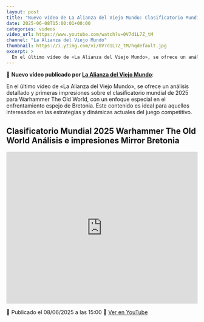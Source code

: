 ```yaml
---
layout: post
title: "Nuevo vídeo de La Alianza del Viejo Mundo: Clasificatorio Mundial 2025 Warhammer The Old World Análisis e impresiones Mirror Bretonia"
date: 2025-06-08T15:00:01+00:00
categories: videos
video_url: https://www.youtube.com/watch?v=0V7d1L7Z_tM
channel: "La Alianza del Viejo Mundo"
thumbnail: https://i.ytimg.com/vi/0V7d1L7Z_tM/hqdefault.jpg
excerpt: >
  En el último vídeo de «La Alianza del Viejo Mundo», se ofrece un análisis detallado y primeras impresiones sobre el clasificatorio mundial de 2025 para Warhammer The Old World, con un enfoque especial en el enfrentamiento espejo de Bretonia. Este contenido es ideal para aquellos interesados en las estrategias y dinámicas actuales del juego competitivo.
---
```


🎥 **Nuevo vídeo publicado por [La Alianza del Viejo Mundo](https://www.youtube.com/channel/UClg_z1cKlfVTHVOPK2kzZhQ)**:

En el último vídeo de «La Alianza del Viejo Mundo», se ofrece un análisis detallado y primeras impresiones sobre el clasificatorio mundial de 2025 para Warhammer The Old World, con un enfoque especial en el enfrentamiento espejo de Bretonia. Este contenido es ideal para aquellos interesados en las estrategias y dinámicas actuales del juego competitivo.

## Clasificatorio Mundial 2025 Warhammer The Old World Análisis e impresiones Mirror Bretonia

<iframe width="100%" height="400" src="https://www.youtube.com/embed/0V7d1L7Z_tM" frameborder="0" allowfullscreen></iframe>

📅 Publicado el 08/06/2025 a las 15:00
🔗 [Ver en YouTube](https://www.youtube.com/watch?v=0V7d1L7Z_tM)
